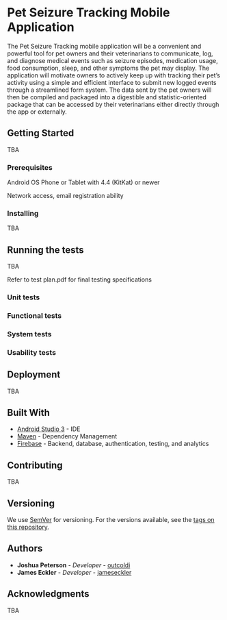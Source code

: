 # Pet Seizure Tracking Mobile Application

The Pet Seizure Tracking mobile application will be a convenient and powerful tool for pet owners and their veterinarians to communicate, log, and diagnose medical events such as seizure episodes, medication usage, food consumption, sleep, and other symptoms the pet may display.
The application will motivate owners to actively keep up with tracking their pet’s activity using a simple and efficient interface to submit new logged events through a streamlined form system. The data sent by the pet owners will then be compiled and packaged into a digestible and statistic-oriented package that can be accessed by their veterinarians either directly through the app or externally.

## Getting Started

TBA

### Prerequisites

Android OS Phone or Tablet with 4.4 (KitKat) or newer

Network access, email registration ability

### Installing

TBA

## Running the tests

TBA

Refer to test plan.pdf for final testing specifications

### Unit tests

### Functional tests

### System tests

### Usability tests

## Deployment

TBA

## Built With

* [Android Studio 3](https://developer.android.com/studio/) - IDE
* [Maven](https://maven.apache.org/) - Dependency Management
* [Firebase](https://firebase.google.com/) - Backend, database, authentication, testing, and analytics

## Contributing

TBA

## Versioning

We use [SemVer](http://semver.org/) for versioning. For the versions available, see the [tags on this repository](https://github.com/your/project/tags). 

## Authors

* **Joshua Peterson** - *Developer* - [outcoldi](https://github.com/outcoldi)
* **James Eckler** - *Developer* - [jameseckler](https://github.com/jameseckler)

## Acknowledgments

TBA
